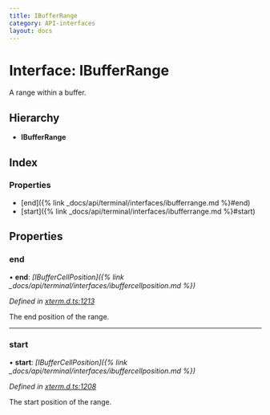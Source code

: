 ```yaml
---
title: IBufferRange
category: API-interfaces
layout: docs
---
```



# Interface: IBufferRange

A range within a buffer.

## Hierarchy

* **IBufferRange**

## Index

### Properties

* [end]({% link _docs/api/terminal/interfaces/ibufferrange.md %}#end)
* [start]({% link _docs/api/terminal/interfaces/ibufferrange.md %}#start)

## Properties

###  end

• **end**: *[IBufferCellPosition]({% link _docs/api/terminal/interfaces/ibuffercellposition.md %})*

*Defined in [xterm.d.ts:1213](https://github.com/xtermjs/xterm.js/blob/4.10.0/typings/xterm.d.ts#L1213)*

The end position of the range.

___

###  start

• **start**: *[IBufferCellPosition]({% link _docs/api/terminal/interfaces/ibuffercellposition.md %})*

*Defined in [xterm.d.ts:1208](https://github.com/xtermjs/xterm.js/blob/4.10.0/typings/xterm.d.ts#L1208)*

The start position of the range.
